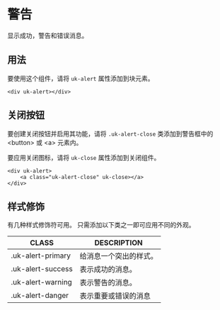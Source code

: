 # 警告

显示成功，警告和错误消息。

## 用法

要使用这个组件，请将 `uk-alert` 属性添加到块元素。

```
<div uk-alert></div>
```

## 关闭按钮

要创建关闭按钮并启用其功能，请将 `.uk-alert-close` 类添加到警告框中的 &lt;button&gt; 或 &lt;a&gt; 元素内。

要应用关闭图标，请将 `uk-close` 属性添加到关闭组件。

```
<div uk-alert>
    <a class="uk-alert-close" uk-close></a>
</div>
```

## 样式修饰

有几种样式修饰符可用。 只需添加以下类之一即可应用不同的外观。

|CLASS						|DESCRIPTION						|
|--|--|
|.uk-alert-primary|给消息一个突出的样式。	|
|.uk-alert-success|表示成功的消息。				|
|.uk-alert-warning|表示警告的消息。				|
|.uk-alert-danger	|表示重要或错误的消息		|